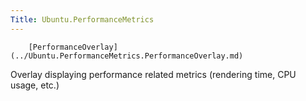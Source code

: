 ```yaml
---
Title: Ubuntu.PerformanceMetrics
---
```

        [PerformanceOverlay](../Ubuntu.PerformanceMetrics.PerformanceOverlay.md)  
Overlay displaying performance related metrics (rendering time, CPU usage, etc.)

